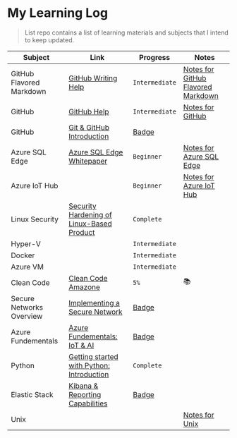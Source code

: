 # My Learning Log
> List repo contains a list of learning materials and subjects that I intend to keep updated.

| Subject | Link | Progress | Notes |
| --- | --- | --- | --- |
| GitHub Flavored Markdown | [GitHub Writing Help](https://help.github.com/en/github/writing-on-github/organizing-information-with-tables) | `Intermediate` | [Notes for GitHub Flavored Markdown](Notes/GitHub/MarkdownNotes.md) |
| GitHub | [GitHub Help](https://help.github.com/en/github/getting-started-with-github) | `Intermediate` | [Notes for GitHub](Notes/GitHub/GitHubNotes.md)|
| GitHub| [Git & GitHub Introduction](https://capula.percipio.com/courses/24f5b7c1-d44d-47fb-9bb7-7c71d127bee2/videos/ff4f1d20-1575-4bf2-8082-ecd0918f8887) |[Badge](https://skillsoft.digitalbadges.skillsoft.com/39278b1f-6558-4828-89f7-18bcfaf5d780)||
| Azure SQL Edge | [Azure SQL Edge Whitepaper](https://azure.microsoft.com/mediahandler/files/resourcefiles/azure-sql-database-edge-whitepaper/White%20Paper-AzureSQLDatabaseEdge-2019.pdf) | `Beginner` | [Notes for Azure SQL Edge](Notes/Azure/AzureSQLEdgeNotes.md) |
| Azure IoT Hub | | `Beginner` | [Notes for Azure IoT Hub](Notes/Azure/AzureIoTHubNotes.md) |
| Linux Security | [Security Hardening of Linux-Based Product](https://capula.percipio.com/books/633fc4e0-0439-11e7-b949-0242c0a8050b) | `Complete` | |
| Hyper-V | | `Intermediate` | |
| Docker | | `Intermediate` | |
| Azure VM | | `Intermediate` | |
| Clean Code | [Clean Code Amazone](https://www.amazon.co.uk/Clean-Code-Handbook-Software-Craftsmanship/dp/0132350882) | `5%` | :books: |
| Secure Networks Overview | [Implementing a Secure Network](https://capula.percipio.com/courses/4aafc9a8-9a13-11e7-981c-e6485196e111) | [Badge](https://skillsoft.digitalbadges.skillsoft.com/b3c282d3-998b-43c5-bba0-e435b5d072ef) |  |
| Azure Fundementals | [Azure Fundementals: IoT & AI](https://capula.percipio.com/courses/a85ac6f4-f09f-4990-bc4e-dcd69ba4d1cd) | [Badge](https://skillsoft.digitalbadges.skillsoft.com/b2dfc6a9-3579-46bb-8a8f-45076a2f48ea) |  |
| Python |[Getting started with Python: Introduction](https://capula.percipio.com/courses/b4b2d402-350a-4b98-8e38-cd759a5444a5)|`Complete`||
| Elastic Stack | [Kibana & Reporting Capabilities](https://capula.percipio.com/courses/ec4439c0-334e-11e8-91b5-13265b383f95/videos/620bb1d0-3da2-11e8-8fcf-d1c6bff50167) | [Badge](https://skillsoft.digitalbadges.skillsoft.com/0a15aa0d-1048-403c-aa0e-6d1d7e48404d) ||
| Unix |  |  | [Notes for Unix](Notes/Unix/) |

